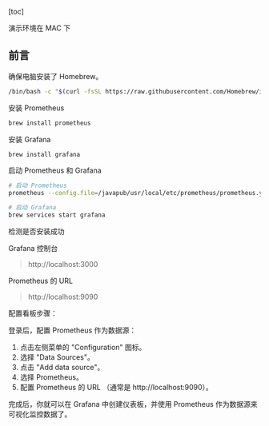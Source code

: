 [toc]

演示环境在 MAC 下

## 前言

确保电脑安装了 Homebrew。

```bash
/bin/bash -c "$(curl -fsSL https://raw.githubusercontent.com/Homebrew/install/HEAD/install.sh)"
```

安装 Prometheus

```bash
brew install prometheus
```

安装 Grafana

```bash
brew install grafana
```

启动 Prometheus 和 Grafana

```bash
# 启动 Prometheus
prometheus --config.file=/javapub/usr/local/etc/prometheus/prometheus.yml

# 启动 Grafana
brew services start grafana
```

检测是否安装成功

Grafana 控制台

> http://localhost:3000

Prometheus 的 URL 

> http://localhost:9090


配置看板步骤：

登录后，配置 Prometheus 作为数据源：

1. 点击左侧菜单的 "Configuration" 图标。
2. 选择 "Data Sources"。
3. 点击 "Add data source"。
4. 选择 Prometheus。
5. 配置 Prometheus 的 URL （通常是 http://localhost:9090）。

完成后，你就可以在 Grafana 中创建仪表板，并使用 Prometheus 作为数据源来可视化监控数据了。


